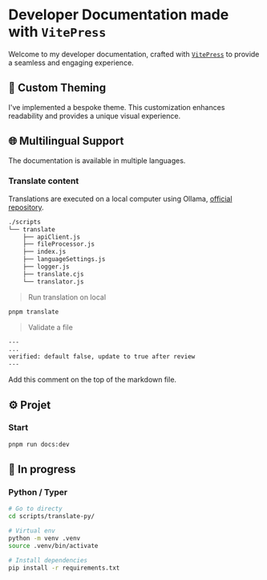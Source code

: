 # Developer Documentation made with `VitePress`

Welcome to my developer documentation, crafted with [`VitePress`](https://vitepress.dev/) to provide a seamless and engaging experience.

## 🎨 Custom Theming

I've implemented a bespoke theme. This customization enhances readability and provides a unique visual experience.

## 🌐 Multilingual Support

The documentation is available in multiple languages.

### Translate content

Translations are executed on a local computer using Ollama, [official repository](https://github.com/ollama/ollama).

```sh
./scripts
└── translate
    ├── apiClient.js
    ├── fileProcessor.js
    ├── index.js
    ├── languageSettings.js
    ├── logger.js
    ├── translate.cjs
    └── translator.js
```

> Run translation on local
```sh
pnpm translate
```

> Validate a file
```html
---
...
verified: default false, update to true after review
---
```
Add this comment on the top of the markdown file.

## ⚙️ Projet

### Start
```bash
pnpm run docs:dev
```

## 🚧 In progress

### Python / Typer

```sh
# Go to directy
cd scripts/translate-py/

# Virtual env
python -m venv .venv
source .venv/bin/activate

# Install dependencies
pip install -r requirements.txt
```